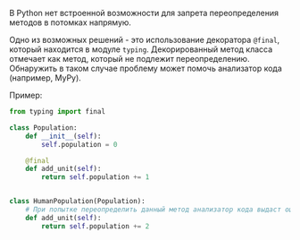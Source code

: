 В Python нет встроенной возможности для запрета переопределения методов в потомках напрямую.

Одно из возможных решений - это использование декоратора `@final`, который находится в модуле `typing`.
Декорированный метод класса отмечает как метод, который не подлежит переопределению.
Обнаружить в таком случае проблему может помочь анализатор кода (например, MyPy).

Пример:

```py
from typing import final

class Population:
    def __init__(self):
        self.population = 0

    @final
    def add_unit(self):
        return self.population += 1


class HumanPopulation(Population):
    # При попытке переопределить данный метод анализатор кода выдаст ошибку
    def add_unit(self):
        return self.population += 2
```



